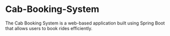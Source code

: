# Cab-Booking-System
The Cab Booking System is a web-based application built using Spring Boot that allows users to book rides efficiently.
